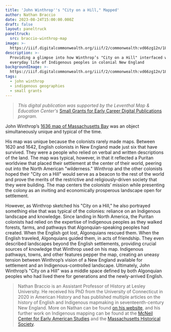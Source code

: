 ```yaml
---
title: 'John Winthrop''s "City on a Hill," Mapped'
author: Nathan Braccio
date: 2023-08-24T15:00:00.000Z
draft: false
layout: paneltruck
paneltruck:
  src: braccio-winthrop-map
image: >-
  https://iiif.digitalcommonwealth.org/iiif/2/commonwealth:vd66zg12n/1847,1940,1809,748/1200,/0/default.jpg
description: >-
  Providing a glimpse into how Winthrop’s "City on a Hill" interfaced with
  everyday life of Indigenous peoples in colonial New England
backgroundImage: >-
  https://iiif.digitalcommonwealth.org/iiif/2/commonwealth:vd66zg12n/1847,1940,1809,748/1200,/0/default.jpg
tags:
  - john winthrop
  - indigenous geographies
  - small grants
---
```


> *This digital publication was supported by the Leventhal Map & Education Center's* [Small Grants for Early Career Digital Publications](http://leventhalmap.org/research/digital-publication-small-grants/) *program.*

John Winthrop’s [1636 map of Massachusetts Bay](http://explore.bl.uk/BLVU1:LSCOP-ALL:BLL01004987801) was an object simultaneously unique and typical of the time.

His map was unique because the colonists rarely made maps. Between 1620 and 1642, English colonists in New England made just six that have survived. They were a people who relied on verbal and written descriptions of the land. The map was typical, however, in that it reflected a Puritan worldview that placed their settlement at the center of their world, peering out into the North American "wilderness." Winthrop and the other colonists hoped their "City on a Hill" would serve as a beacon to the rest of the world and prove the merits of the restrictive and religiously-driven society that they were building. The map centers the colonists’ mission while presenting the colony as an inviting and economically prosperous landscape open for settlement.

However, as Winthrop sketched his "City on a Hill," he also portrayed something else that was typical of the colonies: reliance on an Indigenous landscape and knowledge. Since landing in North America, the Puritan colonists had relied on the expertise of Indigenous peoples as they walked forests, farms, and pathways that Algonquian-speaking peoples had created. When the English got lost, Algonquians rescued them. When the English traveled, Algonquians guided them, in acts of friendship. They even described landscapes beyond the English settlements, providing crucial sources of knowledge that Winthrop used on his map. Indigenous pathways, towns, and other features pepper the map, creating an uneasy tension between Winthrop’s vision of a New England available for settlement and an Indigenous-controlled landscape. Ultimately, John Winthrop’s "City on a Hill" was a middle space defined by both Algonquian peoples who had lived there for generations and the newly-arrived English.

> Nathan Braccio is an Assistant Professor of History at Lesley University. He received his PhD from the University of Connecticut in 2020 in American History and has published multiple articles on the history of English and Indigenous mapmaking in seventeenth-century New England. More on Nathan can be found [on his website](https://nathanbraccio.com), and his further work on Indigenous mapping can be found at the [McNeil Center for Early American Studies](https://web.sas.upenn.edu/earlyamericanstudies/2022/03/13/quassaquanchs-and-shaumpishuhs-1639-map-of-the-connecticut-coast/) and the [Massachusetts Historical Society](https://www.masshist.org/object-of-the-month/objects/january-2023).
